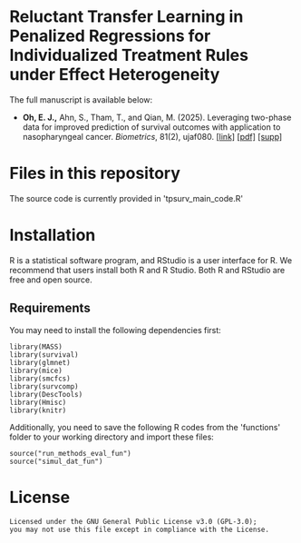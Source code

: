 # Reluctant Transfer Learning in Penalized Regressions for Individualized Treatment Rules under Effect Heterogeneity

The full manuscript is available below:
* __Oh, E. J.,__ Ahn, S., Tham, T., and Qian, M. (2025). Leveraging two-phase data for improved prediction of survival outcomes with application to nasopharyngeal cancer. _Biometrics_, 81(2), ujaf080. [[link]](https://academic.oup.com/biometrics/article/doi/10.1093/biomtc/ujaf080/8174609?utm_source=authortollfreelink&utm_campaign=biometrics&utm_medium=email&guestAccessKey=3eeab5b5-3196-45c2-a2dc-26cd057f53c8) [[pdf]](https://oheunj.github.io/files/ujaf080.pdf) [[supp]](https://oheunj.github.io/files/BIOM_SuppMaterials_TwoPhaseSurv.pdf)

# Files in this repository
The source code is currently provided in 'tpsurv_main_code.R'

# Installation
R is a statistical software program, and RStudio is a user interface for R. We recommend that users install both R and R Studio. Both R and RStudio are free and open source.

## Requirements
You may need to install the following dependencies first:
```{r}
library(MASS)
library(survival)
library(glmnet)
library(mice)
library(smcfcs)
library(survcomp)
library(DescTools)
library(Hmisc)
library(knitr)
```
Additionally, you need to save the following R codes from the 'functions' folder to your working directory and import these files:
```{r}
source("run_methods_eval_fun")
source("simul_dat_fun")
```
# License
```{r}
Licensed under the GNU General Public License v3.0 (GPL-3.0);
you may not use this file except in compliance with the License.
```
